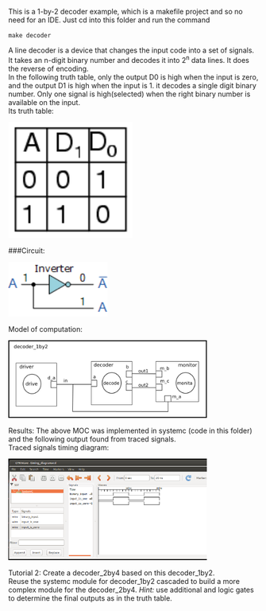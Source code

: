 This is a 1-by-2 decoder example, which is a makefile project and so no need for an IDE. 
Just cd into this folder and run the command 

    make decoder


A line decoder is a device that changes the input code into a set of signals.<br>
It takes an n-digit binary number and decodes it into 2<sup>n</sup> data lines.
It does the reverse of encoding. <br>
In the following truth table, only the output D0 is high when the input is zero, and the output D1 is high when the input is 1. it decodes a single digit binary number.
Only one signal is high(selected) when the right binary number is available on the input. <br>
Its truth table: 
<p align="left">
  <img src="truth_table.png" width="250"/>
</p>

###Circuit:
<p align="left">
  <img src="circuit.gif" width="200"/>
</p>

Model of computation:
<p align="left">
  <img src="MoC.png" width="400"/>
</p>
Results:
The above MOC was implemented in systemc (code in this folder) and the following output found from traced signals.<br>
Traced signals timing diagram:
<p align="left">
  <img src="timing_diagram.png" width="400"/>
<p>

Tutorial 2:
Create a decoder_2by4 based on this decoder_1by2.<br>
Reuse the systemc module for decoder_1by2 cascaded to build a more complex module for the decoder_2by4.
<em>Hint:</em> use additional and logic gates to determine the final outputs as in the truth table.
